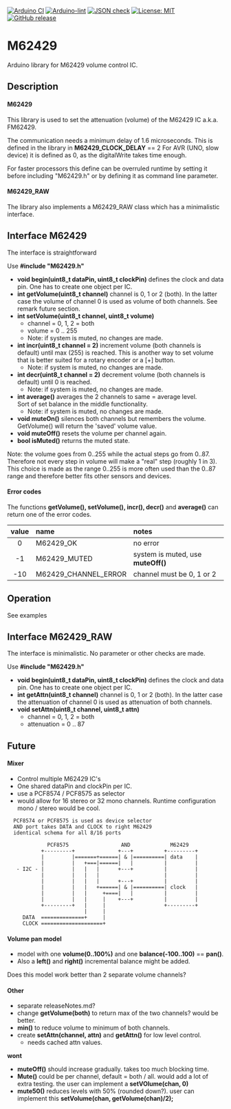 
[![Arduino CI](https://github.com/RobTillaart/M62429/workflows/Arduino%20CI/badge.svg)](https://github.com/marketplace/actions/arduino_ci)
[![Arduino-lint](https://github.com/RobTillaart/M62429/actions/workflows/arduino-lint.yml/badge.svg)](https://github.com/RobTillaart/M62429/actions/workflows/arduino-lint.yml)
[![JSON check](https://github.com/RobTillaart/M62429/actions/workflows/jsoncheck.yml/badge.svg)](https://github.com/RobTillaart/M62429/actions/workflows/jsoncheck.yml)
[![License: MIT](https://img.shields.io/badge/license-MIT-green.svg)](https://github.com/RobTillaart/M62429/blob/master/LICENSE)
[![GitHub release](https://img.shields.io/github/release/RobTillaart/M62429.svg?maxAge=3600)](https://github.com/RobTillaart/M62429/releases)


# M62429

Arduino library for M62429 volume control IC.


## Description

#### M62429

This library is used to set the attenuation (volume) of the 
M62429 IC a.k.a. FM62429.

The communication needs a minimum delay of 1.6 microseconds. 
This is defined in the library in **M62429_CLOCK_DELAY** == 2
For AVR (UNO, slow device) it is defined as 0, as the digitalWrite
takes time enough. 

For faster processors this define can be overruled runtime by setting it 
before including "M62429.h" or by defining it as command line parameter.

#### M62429_RAW

The library also implements a M62429_RAW class which has a minimalistic interface.
 

## Interface M62429

The interface is straightforward

Use **\#include "M62429.h"**

- **void begin(uint8_t dataPin, uint8_t clockPin)** defines the clock and data pin.
One has to create one object per IC. 
- **int getVolume(uint8_t channel)** channel is 0, 1 or 2 (both). 
In the latter case the volume of channel 0 is used as volume of both channels.
See remark future section.
- **int setVolume(uint8_t channel, uint8_t volume)** 
  - channel = 0, 1, 2 = both
  - volume = 0 .. 255
  - Note: if system is muted, no changes are made.
- **int incr(uint8_t channel = 2)** increment volume (both channels is default) until max (255) is reached.
This is another way to set volume that is better suited for a rotary 
encoder or a \[+\] button.
  - Note: if system is muted, no changes are made.
- **int decr(uint8_t channel = 2)** decrement volume (both channels is default) until 0 is reached. 
  - Note: if system is muted, no changes are made.
- **int average()** averages the 2 channels to same = average level.  
Sort of set balance in the middle functionality.
  - Note: if system is muted, no changes are made.
- **void muteOn()** silences both channels but remembers the volume.
GetVolume() will return the 'saved' volume value.
- **void muteOff()** resets the volume per channel again.
- **bool isMuted()** returns the muted state. 

Note: the volume goes from 0..255 while the actual steps go from 0..87.
Therefore not every step in volume will make a "real" step (roughly 1 in 3).
This choice is made as the range 0..255 is more often used than the 0..87 range
and therefore better fits other sensors and devices.


#### Error codes

The functions **getVolume(), setVolume(), incr(), decr()** and **average()**
can return one of the  error codes.


| value | name                 | notes     |
|:-----:|:---------------------|:----------|
|   0   | M62429_OK            | no error  |
|  -1   | M62429_MUTED         | system is muted, use **muteOff()** |
|  -10  | M62429_CHANNEL_ERROR | channel must be 0, 1 or 2          |


## Operation

See examples



## Interface M62429_RAW

The interface is minimalistic. 
No parameter or other checks are made.

Use **\#include "M62429.h"**

- **void begin(uint8_t dataPin, uint8_t clockPin)** defines the clock and data pin.
One has to create one object per IC. 
- **int getAttn(uint8_t channel)** channel is 0, 1 or 2 (both). 
In the latter case the attenuation of channel 0 is used as attenuation of both channels.
- **void setAttn(uint8_t channel, uint8_t attn)** 
  - channel = 0, 1, 2 = both
  - attenuation = 0 .. 87


## Future

#### Mixer

- Control multiple M62429 IC's 
- One shared dataPin and clockPin per IC. 
- use a PCF8574 / PCF8575 as selector 
- would allow for 16 stereo or 32 mono channels. 
Runtime configuration mono / stereo would be cool.

```
  PCF8574 or PCF8575 is used as device selector
  AND port takes DATA and CLOCK to right M62429
  identical schema for all 8/16 ports

             PCF8575                 AND             M62429
           +---------+              +---+          +---------+
           |         |=======+======| & |==========| data    |
           |         |   +===|======|   |          |         |
   - I2C - |         |   |   |      +---+          |         |
           |         |   |   |                     |         |
           |         |   |   |      +---+          |         |
           |         |   |   +======| & |==========| clock   |
           |         |   |     +====|   |          |         |
           |         |   |     |    +---+          |         |
           +---------+   |     |                   +---------+
                         |     |
     DATA  ==============+     |
     CLOCK ====================+
```


#### Volume pan model

- model with one **volume(0..100%)** and one **balance(-100..100)** == **pan()**.  
- Also a **left()** and **right()** incremental balance might be added.

Does this model work better than 2 separate volume channels?


#### Other

- separate releaseNotes.md?
- change **getVolume(both)** to return max of the two channels?
  would be better.
- **min()** to reduce volume to minimum of both channels.
- create **setAttn(channel, attn)** and **getAttn()** for low level control.
  - needs cached attn values.

**wont**
- **muteOff()** should increase gradually.  takes too much blocking time.
- **Mute()** could be per channel, default = both / all.
would add a lot of extra testing. the user can implement a **setVOlume(chan, 0)**
- **mute50()** reduces levels with 50% (rounded down?).
  user can implement this **setVolume(chan, getVolume(chan)/2);**

